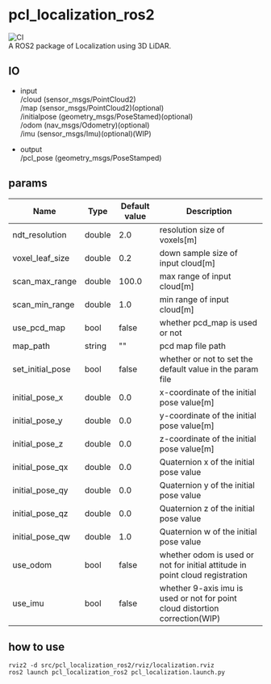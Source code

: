 # pcl_localization_ros2
![CI](https://github.com/rsasaki0109/pcl_localization_ros2/workflows/CI/badge.svg)  
A ROS2 package of Localization using 3D LiDAR.

## IO
- input  
/cloud  (sensor_msgs/PointCloud2)  
/map  (sensor_msgs/PointCloud2)(optional)  
/initialpose (geometry_msgs/PoseStamed)(optional)  
/odom (nav_msgs/Odometry)(optional)   
/imu  (sensor_msgs/Imu)(optional)(WIP)  

- output  
/pcl_pose (geometry_msgs/PoseStamped)

## params

|Name|Type|Default value|Description|
|---|---|---|---|
|ndt_resolution|double|2.0|resolution size of voxels[m]|
|voxel_leaf_size|double|0.2|down sample size of input cloud[m]|
|scan_max_range|double|100.0|max range of input cloud[m]|
|scan_min_range|double|1.0|min range of input cloud[m]|
|use_pcd_map|bool|false|whether pcd_map is used or not|
|map_path|string|""|pcd map file path|
|set_initial_pose|bool|false|whether or not to set the default value in the param file|
|initial_pose_x|double|0.0|x-coordinate of the initial pose value[m]|
|initial_pose_y|double|0.0|y-coordinate of the initial pose value[m]|
|initial_pose_z|double|0.0|z-coordinate of the initial pose value[m]|
|initial_pose_qx|double|0.0|Quaternion x of the initial pose value|
|initial_pose_qy|double|0.0|Quaternion y of the initial pose value|
|initial_pose_qz|double|0.0|Quaternion z of the initial pose value|
|initial_pose_qw|double|1.0|Quaternion w of the initial pose value|
|use_odom|bool|false|whether odom is used or not for initial attitude in point cloud registration|
|use_imu|bool|false|whether 9-axis imu is used or not for point cloud distortion correction(WIP)|

## how to use

```
rviz2 -d src/pcl_localization_ros2/rviz/localization.rviz
ros2 launch pcl_localization_ros2 pcl_localization.launch.py
```
